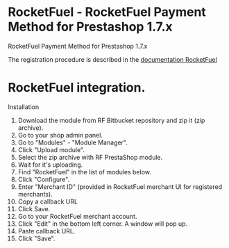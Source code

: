 # RocketFuel - RocketFuel Payment Method for Prestashop 1.7.x
RocketFuel Payment Method for Prestashop 1.7.x

The registration procedure is described in the [documentation RocketFuel](https://dev.rocketdemo.net/help)

# RocketFuel integration.

Installation
1. Download the module from RF Bitbucket repository and zip it (zip archive).
2. Go to your shop admin panel.
3. Go to "Modules" - "Module Manager".
4. Click "Upload module".
5. Select the zip archive with RF PrestaShop module.
6. Wait for it's uploading.
7. Find "RocketFuel" in the list of modules below.
8.  Click "Configure".
9. Enter "Merchant ID" (provided in RocketFuel merchant UI for registered merchants).
10. Copy a callback URL
11. Click Save.
12. Go to your RocketFuel merchant account.
13. Click "Edit" in the bottom left corner. A window will pop up.
14. Paste callback URL.
15. Click "Save".

